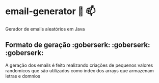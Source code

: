 # email-generator :email: :mailbox:

Gerador de emails aleatórios em Java

## Formato de geração :goberserk: :goberserk: :goberserk:

A geração dos emails é feito realizando criações de pequenos valores randomicos que são utilizados como index dos arrays que armazenam letras e domnios
